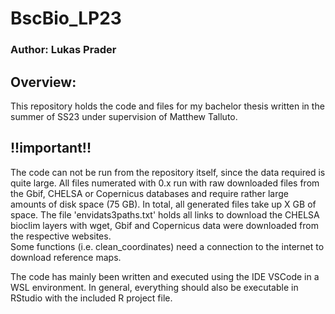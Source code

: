 # BscBio_LP23
### Author: Lukas Prader

## Overview: 
This repository holds the code and files for my bachelor thesis written in the summer of SS23 under supervision of Matthew Talluto.

## !!important!!
The code can not be run from the repository itself, since the data required is quite large. 
All files numerated with 0.x run with raw downloaded files from the Gbif, CHELSA or Copernicus databases and require rather large amounts of disk space (75 GB). 
In total, all generated files take up X GB of space.
The file 'envidats3paths.txt' holds all links to download the CHELSA bioclim layers with wget, Gbif and Copernicus data were downloaded from the respective websites.  
Some functions (i.e. clean_coordinates) need a connection to the internet to download reference maps. 

The code has mainly been written and executed using the IDE VSCode in a WSL environment. 
In general, everything should also be executable in RStudio with the included R project file.